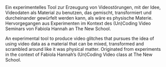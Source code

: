 <!--
title: 
title_translate: Video Glitch Tool
date: 01-2022
links: https://github.com/niklasthran/Video-Glitch-Tool; http://fabiolahanna.com
list: Maßgefertigte Software
list_translate: Custom software
jobs: 
jobs_translate: 
publishing: 
-->
<div><p>Ein experimentelles Tool zur Erzeugung von Videostörungen, mit der Idee, Videodaten als Material zu benutzen, das gemischt, transformiert und durcheinander gewürfelt werden kann, als wäre es physische Materie. Hervorgegangen aus Experimenten im Kontext des (Un)Coding Video Seminars von Fabiola Hannah an The New School.</p>
<p class="translate">An experimental tool to produce video glitches that pursues the idea of using video data as a material that can be mixed, transformed and scrambled around like it was physical matter. Originated from experiments in the context of Fabiola Hannah’s (Un)Coding Video class at The New School.</p></div>
